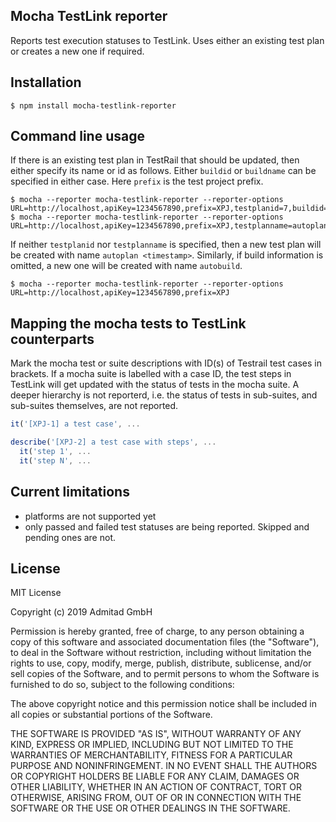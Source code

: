 ## Mocha TestLink reporter

Reports test execution statuses to TestLink. Uses either an existing test plan or creates a new one if required.

## Installation

```shell
$ npm install mocha-testlink-reporter
```
## Command line usage

If there is an existing test plan in TestRail that should be updated, then either specify its name or id as follows.
Either `buildid` or `buildname` can be specified in either case. Here `prefix` is the test project prefix.

```shell
$ mocha --reporter mocha-testlink-reporter --reporter-options URL=http://localhost,apiKey=1234567890,prefix=XPJ,testplanid=7,buildid=2
$ mocha --reporter mocha-testlink-reporter --reporter-options URL=http://localhost,apiKey=1234567890,prefix=XPJ,testplanname=autoplan,buildname=autobuilld
```

If neither `testplanid` nor `testplanname` is specified, then a new test plan will be created with name `autoplan <timestamp>`.
Similarly, if build information is omitted, a new one will be created with name `autobuild`.

```shell
$ mocha --reporter mocha-testlink-reporter --reporter-options URL=http://localhost,apiKey=1234567890,prefix=XPJ
```

## Mapping the mocha tests to TestLink counterparts
Mark the mocha test or suite descriptions with ID(s) of Testrail test cases in brackets.
If a mocha suite is labelled with a case ID, the test steps in TestLink will get updated with the status of tests in the mocha suite.
A deeper hierarchy is not reporterd, i.e. the status of tests in sub-suites, and sub-suites themselves, are not reported. 
 
```Javascript
it('[XPJ-1] a test case', ...

describe('[XPJ-2] a test case with steps', ...
  it('step 1', ...
  it('step N', ...
```

## Current limitations

- platforms are not supported yet
- only passed and failed test statuses are being reported. Skipped and pending ones are not.

## License

MIT License

Copyright (c) 2019 Admitad GmbH

Permission is hereby granted, free of charge, to any person obtaining a copy
of this software and associated documentation files (the "Software"), to deal
in the Software without restriction, including without limitation the rights
to use, copy, modify, merge, publish, distribute, sublicense, and/or sell
copies of the Software, and to permit persons to whom the Software is
furnished to do so, subject to the following conditions:

The above copyright notice and this permission notice shall be included in all
copies or substantial portions of the Software.

THE SOFTWARE IS PROVIDED "AS IS", WITHOUT WARRANTY OF ANY KIND, EXPRESS OR
IMPLIED, INCLUDING BUT NOT LIMITED TO THE WARRANTIES OF MERCHANTABILITY,
FITNESS FOR A PARTICULAR PURPOSE AND NONINFRINGEMENT. IN NO EVENT SHALL THE
AUTHORS OR COPYRIGHT HOLDERS BE LIABLE FOR ANY CLAIM, DAMAGES OR OTHER
LIABILITY, WHETHER IN AN ACTION OF CONTRACT, TORT OR OTHERWISE, ARISING FROM,
OUT OF OR IN CONNECTION WITH THE SOFTWARE OR THE USE OR OTHER DEALINGS IN THE
SOFTWARE.
